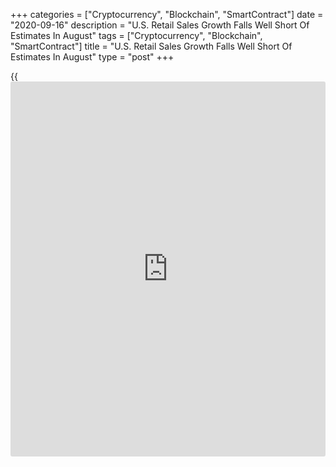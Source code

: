+++
categories = ["Cryptocurrency", "Blockchain", "SmartContract"]
date = "2020-09-16"
description = "U.S. Retail Sales Growth Falls Well Short Of Estimates In August"
tags = ["Cryptocurrency", "Blockchain", "SmartContract"]
title = "U.S. Retail Sales Growth Falls Well Short Of Estimates In August"
type = "post"
+++

{{<iframe id="large-banner" src="https://www.bounty.group/#slide=9.0" width="100%" height="600" scrolling="no" style="border: 0px solid rgb(216, 221, 230); border-radius: 3px;">}}

Retail sales in the U.S. continued to increase in the month of August,
according to a report released by the Commerce Department on Wednesday,
although the pace of growth fell well short of economist estimates.

The Commerce Department said retail sales rose by 0.6 percent in August
after climbing by a downwardly revised 0.9 percent in July.

Economists had expected retail sales to surge up by 1.0 percent compared
to the 1.2 percent jump originally reported for the previous month.

Excluding sales by motor vehicles and parts retailers, retail sales
climbed by 0.7 percent in August after leaping by a downwardly revised
1.3 percent in July.

Ex-auto sales were expected to increase by 0.9 percent compared to the
1.9 percent spike originally reported for the previous month.

The continued retail sales growth in August partly reflected sharp
increases in sales by food services and drinking places, clothing and
accessories stores, furniture and home furnishings stores and building
materials and supplies dealers.

However, the report said closely watched core retail sales, which
exclude automobiles, gasoline, building materials and food services,
edged down by 0.1 percent in August after climbing by 0.9 percent in
July.

The dip in core sales partly reflected a 5.7 percent plunge in sales by
sporting goods, hobby, musical instrument and book stores as well as a
2.3 percent slump in sales by department stores.

"Consumers are being increasingly cautious with their outlays as the
summer comes to a close," said Gregory Daco, Chief U.S. Economist at
Oxford Economics.

He added, "If Congress is unable to extend fiscal aid to US households
in the coming weeks, the US [economy][1] will be particularly
susceptible to a cutback in consumer outlays - especially from the
lowest income families."

Nonetheless, Daco noted retail sales are 1.9 percent above their pre-
Covid levels, while the Commerce Department said retail sales in August
were up by 2.6 percent compared to the same month a year ago.

For comments and feedback [contact](https://www.playgroundfx.com/contact/): editorial@rtt[news](https://www.letsplayfx.com/blog/forex-news-website/).com

[Forex News][2]

   1. www.rtt[news](https://www.letsplayfx.com/blog/forex-news-website/).com/Content/EconomicNews.aspx
   2. www.rtt[news](https://www.letsplayfx.com/blog/forex-news-website/).com/Content/Forex.aspx